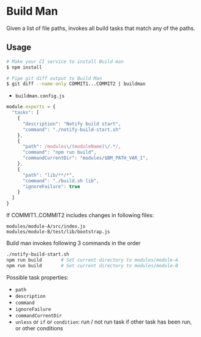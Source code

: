 
# Build Man

Given a list of file paths, invokes all build tasks that match any of the paths.

## Usage

```sh
# Make your CI service to install Build man
$ npm install

# Pipe git diff output to Build Man
$ git diff --name-only COMMIT1...COMMIT2 | buildman
```

* `buildman.config.js`

```js
module.exports = {
  "tasks": [
    {
      "description": "Notify build start",
      "command": "./notify-build-start.sh"
    },
    {
      "path": /modules\/(moduleName)\/.*/,
      "command": "npm run build",
      "commandCurrentDir": "modules/$BM_PATH_VAR_1",
    },
    {
      "path": "lib/**/*",
      "command": "./build.sh lib",
      "ignoreFailure": true
    }
  ]
}
```

If COMMIT1..COMMIT2 includes changes in following files:

```
modules/module-A/src/index.js
modules/module-B/test/lib/bootstrap.js
```

Build man invokes following 3 commands in the order

```sh
./notify-build-start.sh
npm run build       # Set current directory to modules/module-A
npm run build       # Set current directory to modules/module-B
```

Possible task properties:

* `path`
* `description`
* `command`
* `ignoreFailure`
* `commandCurrentDir`
* `unless` or `if` or `condition`: run / not run task if other task has been run, or other conditions
